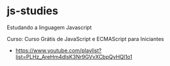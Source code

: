 # js-studies
Estudando a linguagem Javascript

Curso: Curso Grátis de JavaScript e ECMAScript para Iniciantes
* https://www.youtube.com/playlist?list=PLHz_AreHm4dlsK3Nr9GVvXCbpQyHQl1o1
